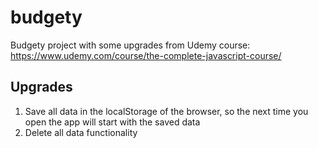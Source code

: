 # budgety
Budgety project with some upgrades from Udemy course: https://www.udemy.com/course/the-complete-javascript-course/

## Upgrades
1. Save all data in the localStorage of the browser, so the next time you open the app will start with the saved data
2. Delete all data functionality
